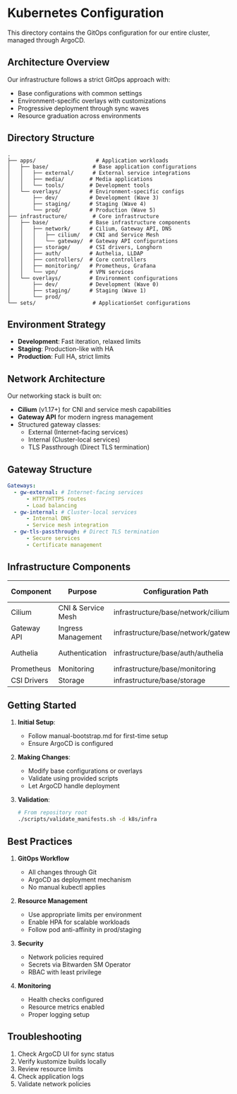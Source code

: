 # Kubernetes Configuration

This directory contains the GitOps configuration for our entire cluster, managed through ArgoCD.

## Architecture Overview

Our infrastructure follows a strict GitOps approach with:

- Base configurations with common settings
- Environment-specific overlays with customizations
- Progressive deployment through sync waves
- Resource graduation across environments

## Directory Structure

```
.
├── apps/                   # Application workloads
│   ├── base/              # Base application configurations
│   │   ├── external/      # External service integrations
│   │   ├── media/        # Media applications
│   │   └── tools/        # Development tools
│   └── overlays/         # Environment-specific configs
│       ├── dev/          # Development (Wave 3)
│       ├── staging/      # Staging (Wave 4)
│       └── prod/         # Production (Wave 5)
├── infrastructure/        # Core infrastructure
│   ├── base/             # Base infrastructure components
│   │   ├── network/      # Cilium, Gateway API, DNS
│   │   │   ├── cilium/   # CNI and Service Mesh
│   │   │   └── gateway/  # Gateway API configurations
│   │   ├── storage/      # CSI drivers, Longhorn
│   │   ├── auth/         # Authelia, LLDAP
│   │   ├── controllers/  # Core controllers
│   │   ├── monitoring/   # Prometheus, Grafana
│   │   └── vpn/          # VPN services
│   └── overlays/         # Environment configurations
│       ├── dev/          # Development (Wave 0)
│       ├── staging/      # Staging (Wave 1)
│       └── prod/
└── sets/                  # ApplicationSet configurations

```

## Environment Strategy

- **Development**: Fast iteration, relaxed limits
- **Staging**: Production-like with HA
- **Production**: Full HA, strict limits

## Network Architecture

Our networking stack is built on:

- **Cilium** (v1.17+) for CNI and service mesh capabilities
- **Gateway API** for modern ingress management
- Structured gateway classes:
  - External (Internet-facing services)
  - Internal (Cluster-local services)
  - TLS Passthrough (Direct TLS termination)

## Gateway Structure

```yaml
Gateways:
  - gw-external: # Internet-facing services
      - HTTP/HTTPS routes
      - Load balancing
  - gw-internal: # Cluster-local services
      - Internal DNS
      - Service mesh integration
  - gw-tls-passthrough: # Direct TLS termination
      - Secure services
      - Certificate management
```

## Infrastructure Components

| Component   | Purpose            | Configuration Path                  | Health Check    |
| ----------- | ------------------ | ----------------------------------- | --------------- |
| Cilium      | CNI & Service Mesh | infrastructure/base/network/cilium  | Pods & Services |
| Gateway API | Ingress Management | infrastructure/base/network/gateway | Routes & Certs  |
| Authelia    | Authentication     | infrastructure/base/auth/authelia   | Deployment & DB |
| Prometheus  | Monitoring         | infrastructure/base/monitoring      | StatefulSet     |
| CSI Drivers | Storage            | infrastructure/base/storage         | DaemonSet       |

## Getting Started

1. **Initial Setup**:

   - Follow manual-bootstrap.md for first-time setup
   - Ensure ArgoCD is configured

2. **Making Changes**:

   - Modify base configurations or overlays
   - Validate using provided scripts
   - Let ArgoCD handle deployment

3. **Validation**:

   ```bash
   # From repository root
   ./scripts/validate_manifests.sh -d k8s/infra
   ```

## Best Practices

1. **GitOps Workflow**

   - All changes through Git
   - ArgoCD as deployment mechanism
   - No manual kubectl applies

2. **Resource Management**

   - Use appropriate limits per environment
   - Enable HPA for scalable workloads
   - Follow pod anti-affinity in prod/staging

3. **Security**

   - Network policies required
   - Secrets via Bitwarden SM Operator
   - RBAC with least privilege

4. **Monitoring**
   - Health checks configured
   - Resource metrics enabled
   - Proper logging setup

## Troubleshooting

1. Check ArgoCD UI for sync status
2. Verify kustomize builds locally
3. Review resource limits
4. Check application logs
5. Validate network policies
